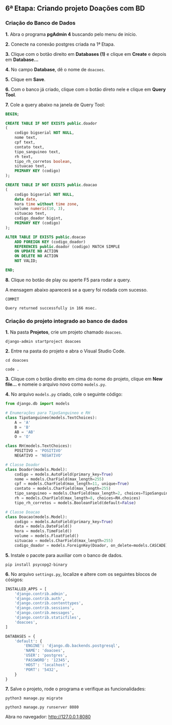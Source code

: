 ## 6ª Etapa: Criando projeto Doações com BD

### Criação do Banco de Dados

**1.** Abra o programa **pgAdmin 4** buscando pelo menu de início.

**2.** Conecte na conexão postgres criada na 1ª Etapa.

**3.** Clique com o botão direito em **Databases (1)**  e clique em **Create** e depois em **Database…**

**4.** No campo **Database**, dê o nome de `doacoes`.

**5.** Clique em **Save**.

**6.** Com o banco já criado, clique com o botão direto nele e clique em **Query Tool**.

**7.** Cole a query abaixo na janela de Query Tool:

``` SQL
BEGIN;

CREATE TABLE IF NOT EXISTS public.doador
(
    codigo bigserial NOT NULL,
    nome text,
    cpf text,
    contato text,
    tipo_sanguineo text,
    rh text,
    tipo_rh_corretos boolean,
    situacao text,
    PRIMARY KEY (codigo)
);

CREATE TABLE IF NOT EXISTS public.doacao
(
    codigo bigserial NOT NULL,
    data date,
    hora time without time zone,
    volume numeric(10, 3),
    situacao text,
    codigo_doador bigint,
    PRIMARY KEY (codigo)
);

ALTER TABLE IF EXISTS public.doacao
    ADD FOREIGN KEY (codigo_doador)
    REFERENCES public.doador (codigo) MATCH SIMPLE
    ON UPDATE NO ACTION
    ON DELETE NO ACTION
    NOT VALID;

END;
```

**8.** Clique no botão de play ou aperte F5 para rodar a query.

A mensagem abaixo aparecerá se a query foi rodada com sucesso.

```
COMMIT

Query returned successfully in 166 msec.
```

### Criação do projeto integrado ao banco de dados

**1.** Na pasta **Projetos**, crie um projeto chamado `doacoes`.

```
django-admin startproject doacoes
```

**2.** Entre na pasta do projeto e abra o Visual Studio Code.

```
cd doacoes
```
```
code .
```

**3.** Clique com o botão direito em cima do nome do projeto, clique em **New file…** e nomeie o arquivo novo como `models.py`.

**4.** No arquivo `models.py` criado, cole o seguinte código:

``` Python
from django.db import models

# Enumerações para TipoSanguineo e RH
class TipoSanguineo(models.TextChoices):
    A = 'A'
    B = 'B'
    AB = 'AB'
    O = 'O'

class RH(models.TextChoices):
    POSITIVO = 'POSITIVO'
    NEGATIVO = 'NEGATIVO'

# Classe Doador
class Doador(models.Model):
    codigo = models.AutoField(primary_key=True)
    nome = models.CharField(max_length=255)
    cpf = models.CharField(max_length=11, unique=True)
    contato = models.CharField(max_length=255)
    tipo_sanguineo = models.CharField(max_length=2, choices=TipoSanguineo.choices)
    rh = models.CharField(max_length=8, choices=RH.choices)
    tipo_rh_corretos = models.BooleanField(default=False)

# Classe Doacao
class Doacao(models.Model):
    codigo = models.AutoField(primary_key=True)
    data = models.DateField()
    hora = models.TimeField()
    volume = models.FloatField()
    situacao = models.CharField(max_length=255)
    codigo_doador = models.ForeignKey(Doador, on_delete=models.CASCADE)
```

**5.** Instale o pacote para auxiliar com o banco de dados.

```
pip install psycopg2-binary
```

**6.** No arquivo `settings.py`, localize e altere com os seguintes blocos de cósigos:

``` Python
INSTALLED_APPS = [
    'django.contrib.admin',
    'django.contrib.auth',
    'django.contrib.contenttypes',
    'django.contrib.sessions',
    'django.contrib.messages',
    'django.contrib.staticfiles',
    'doacoes',
]
```
``` Python
DATABASES = {
    'default': {
        'ENGINE': 'django.db.backends.postgresql',
        'NAME': 'doacoes',
        'USER': 'postgres',
        'PASSWORD': '12345',
        'HOST': 'localhost',
        'PORT': '5432',
    }
}
```

**7.** Salve o projeto, rode o programa e verifique as funcionalidades:
```
python3 manage.py migrate
```
```
python3 manage.py runserver 8080
```

Abra no navegador: http://127.0.0.1:8080
